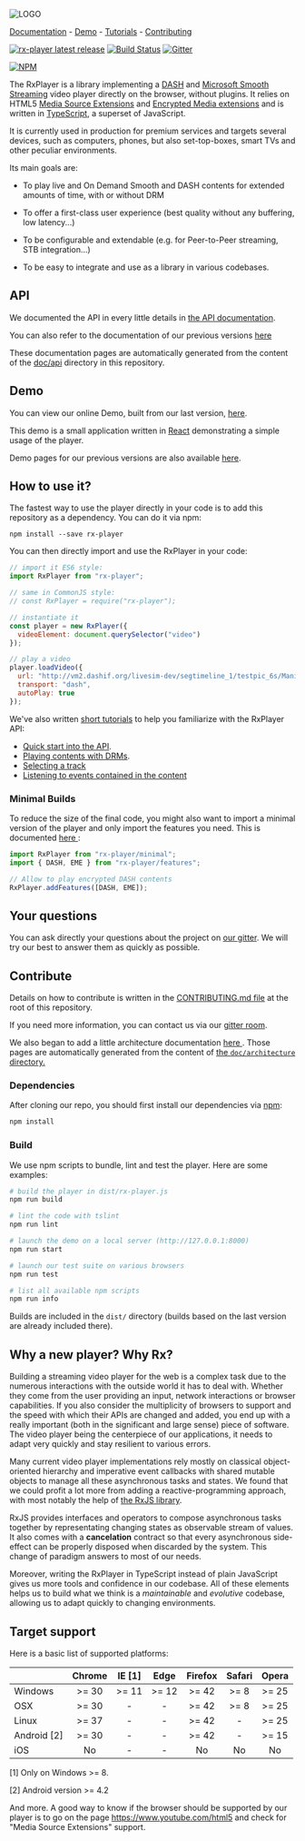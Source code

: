 ![LOGO](./doc/assets/logo.png)

[Documentation](https://canalplus.github.io/rx-player/doc/pages/api/index.html)
 \- [Demo](https://developers.canal-plus.com/rx-player/)
 \- [Tutorials](https://canalplus.github.io/rx-player/doc/pages/tutorials/index.html)
 \- [Contributing](./CONTRIBUTING.md)

[![rx-player latest release](https://img.shields.io/badge/dynamic/json.svg?label=Latest%20release&url=https://api.github.com/repos/canalplus/rx-player/releases/latest&query=$.tag_name&colorB=blue)](https://github.com/canalplus/rx-player/releases)
[![Build Status](https://travis-ci.org/canalplus/rx-player.svg?branch=master)](https://travis-ci.org/canalplus/rx-player)
[![Gitter](https://img.shields.io/gitter/room/canalplus/rx-player.svg)](https://gitter.im/canalplus/rx-player)

[![NPM](https://nodei.co/npm/rx-player.png?compact=true)](https://nodei.co/npm/rx-player/)

The RxPlayer is a library implementing a [DASH](https://en.wikipedia.org/wiki/Dynamic_Adaptive_Streaming_over_HTTP)
and [Microsoft Smooth Streaming](https://www.iis.net/downloads/microsoft/smooth-streaming)
video player directly on the browser, without plugins.
It relies on HTML5 [Media Source Extensions](https://en.wikipedia.org/wiki/Media_Source_Extensions)
and [Encrypted Media extensions](https://en.wikipedia.org/wiki/Encrypted_Media_Extensions)
and is written in [TypeScript](http://www.typescriptlang.org/), a superset of
JavaScript.

It is currently used in production for premium services and targets several
devices, such as computers, phones, but also set-top-boxes, smart TVs and other
peculiar environments.

Its main goals are:

  - To play live and On Demand Smooth and DASH contents for extended amounts of
    time, with or without DRM

  - To offer a first-class user experience (best quality without any buffering,
    low latency...)

  - To be configurable and extendable (e.g. for Peer-to-Peer streaming, STB
    integration...)

  - To be easy to integrate and use as a library in various codebases.


## API #########################################################################

We documented the API in every little details in [the API
documentation](https://canalplus.github.io/rx-player/doc/pages/api/index.html).

You can also refer to the documentation of our previous versions
[here](https://developers.canal-plus.com/rx-player/documentation_pages_by_version.html)

These documentation pages are automatically generated from the content of the
[doc/api](./doc/api/index.md) directory in this repository.



## Demo ########################################################################

You can view our online Demo, built from our last version,
[here](https://developers.canal-plus.com/rx-player/).

This demo is a small application written in
[React](https://github.com/facebook/react) demonstrating a simple usage of the
player.

Demo pages for our previous versions are also available
[here](https://developers.canal-plus.com/rx-player/demo_page_by_version.html).


## How to use it? ##############################################################

The fastest way to use the player directly in your code is to add this
repository as a dependency. You can do it via npm:
```
npm install --save rx-player
```

You can then directly import and use the RxPlayer in your code:
```js
// import it ES6 style:
import RxPlayer from "rx-player";

// same in CommonJS style:
// const RxPlayer = require("rx-player");

// instantiate it
const player = new RxPlayer({
  videoElement: document.querySelector("video")
});

// play a video
player.loadVideo({
  url: "http://vm2.dashif.org/livesim-dev/segtimeline_1/testpic_6s/Manifest.mpd",
  transport: "dash",
  autoPlay: true
});
```

We've also written [short
tutorials](https://canalplus.github.io/rx-player/doc/pages/tutorials/index.html)
to help you familiarize with the RxPlayer API:
  - [Quick start into the API](https://canalplus.github.io/rx-player/doc/pages/tutorials/quick_start.html).
  - [Playing contents with DRMs](https://canalplus.github.io/rx-player/doc/pages/tutorials/contents_with_DRM.html).
  - [Selecting a track](https://developers.canal-plus.com/rx-player/doc/pages/tutorials/track_selection.html)
  - [Listening to events contained in the content](https://canalplus.github.io/rx-player/doc/pages/tutorials/stream_events.html)


### Minimal Builds #############################################################

To reduce the size of the final code, you might also want to import a minimal
version of the player and only import the features you need. This is documented
[here
](https://canalplus.github.io/rx-player/doc/pages/api/minimal_player.html):

```js
import RxPlayer from "rx-player/minimal";
import { DASH, EME } from "rx-player/features";

// Allow to play encrypted DASH contents
RxPlayer.addFeatures([DASH, EME]);
```



## Your questions ##############################################################

You can ask directly your questions about the project on [our
gitter](https://gitter.im/canalplus/rx-player).
We will try our best to answer them as quickly as possible.



## Contribute ##################################################################

Details on how to contribute is written in the [CONTRIBUTING.md
file](./CONTRIBUTING.md) at the root of this repository.

If you need more information, you can contact us via our [gitter
room](https://gitter.im/canalplus/rx-player).

We also began to add a little architecture documentation [here
](https://canalplus.github.io/rx-player/doc/pages/architecture/index.html).
Those pages are automatically generated from the content of [the
``doc/architecture`` directory.
](https://github.com/canalplus/rx-player/tree/master/doc/architecture)


### Dependencies ###############################################################

After cloning our repo, you should first install our dependencies via
[npm](https://www.npmjs.com/):
```sh
npm install
```


### Build ######################################################################

We use npm scripts to bundle, lint and test the player. Here are some examples:
```sh
# build the player in dist/rx-player.js
npm run build

# lint the code with tslint
npm run lint

# launch the demo on a local server (http://127.0.0.1:8000)
npm run start

# launch our test suite on various browsers
npm run test

# list all available npm scripts
npm run info
```

Builds are included in the ``dist/`` directory (builds based on the last version
are already included there).



## Why a new player? Why Rx? ###################################################

Building a streaming video player for the web is a complex task due to the
numerous interactions with the outside world it has to deal with. Whether they
come from the user providing an input, network interactions or browser
capabilities.
If you also consider the multiplicity of browsers to support and the speed
with which their APIs are changed and added, you end up with a really important
(both in the significant and large sense) piece of software.
The video player being the centerpiece of our applications, it needs to adapt
very quickly and stay resilient to various errors.

Many current video player implementations rely mostly on classical
object-oriented hierarchy and imperative event callbacks with shared mutable
objects to manage all these asynchronous tasks and states.
We found that we could profit a lot more from adding a reactive-programming
approach, with most notably the help of [the RxJS
library](https://github.com/ReactiveX/rxjs).

RxJS provides interfaces and operators to compose asynchronous tasks together
by representating changing states as observable stream of values.
It also comes with a **cancelation** contract so that every asynchronous
side-effect can be properly disposed when discarded by the system.
This change of paradigm answers to most of our needs.

Moreover, writing the RxPlayer in TypeScript instead of plain JavaScript gives
us more tools and confidence in our codebase.
All of these elements helps us to build what we think is a _maintainable_ and
_evolutive_ codebase, allowing us to adapt quickly to changing environments.



## Target support ##############################################################

Here is a basic list of supported platforms:

|             | Chrome  |  IE [1] |  Edge  |  Firefox  |  Safari  |  Opera  |
|-------------|:-------:|:-------:|:------:|:---------:|:--------:|:-------:|
| Windows     |  >= 30  |  >= 11  |  >= 12 |   >= 42   |   >= 8   |  >= 25  |
| OSX         |  >= 30  |    -    |    -   |   >= 42   |   >= 8   |  >= 25  |
| Linux       |  >= 37  |    -    |    -   |   >= 42   |    -     |  >= 25  |
| Android [2] |  >= 30  |    -    |    -   |   >= 42   |    -     |  >= 15  |
| iOS         |   No    |    -    |    -   |    No     |    No    |    No   |

[1] Only on Windows >= 8.

[2] Android version >= 4.2

And more. A good way to know if the browser should be supported by our player is
to go on the page https://www.youtube.com/html5 and check for "Media Source
Extensions" support.
